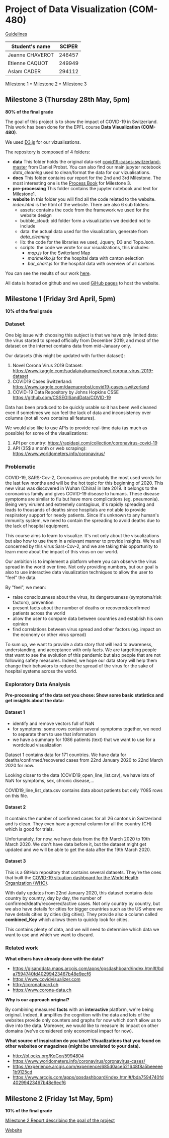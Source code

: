 # Project of Data Visualization (COM-480)

[Guidelines](https://com-480-data-visualization.github.io/2020-project-guidelines/)

| Student's name | SCIPER |
| -------------- | ------ |
| Jeanne CHAVEROT | 246457 |
| Etienne CAQUOT | 249949 |
| Aslam CADER | 294112 |

[Milestone 1](#milestone-1-friday-3rd-april-5pm) • [Milestone 2](#milestone-2-friday-1st-may-5pm) • [Milestone 3](#milestone-3-thursday-28th-may-5pm)

## Milestone 3 (Thursday 28th May, 5pm)

**80% of the final grade**

The goal of this project is to show the impact of COVID-19 in Switzerland. <br>
This work has been done for the EPFL course **Data Visualization (COM-480)**.

We used [D3.js](https://d3js.org) for our vizualisations.

The repository is composed of 4 folders:

  - **data** This folder holds the original data-set [covid19-cases-switzerland-master](https://github.com/daenuprobst/covid19-cases-switzerland) from Daniel Probst. You can also find our main jupyter notebook  *data_cleaning* used to clean/format the data for our vizualisations.
  - **docs** This folder contains our report for the 2nd and 3rd Milestone. The most interesting one is the [Process Book](docs/LCELO_process_book.pdf) for Milestone 3.
  - **pre-processing** This folder contains the jupyter notebook and text for Milestone1.
  - **website** In this folder you will find all the code related to the website. *index.html* is the html of the website. There are also 6 sub folders:
    - assets: contains the code from the framework we used for the website design
    - bubble_cloud: old folder form a visualization we decided not to include
    - data: the actual data used for the visualization, generate from *data_cleaning*
    - lib: the code for the libraries we used, Jquery, D3 and TopoJson.
    - scripts: the code we wrote for our visualizations, this includes:
      - *map.js* for the Switerland Map
      - *marimekko.js* for the hospital data with canton selection
      - *bar_chart.js* for the hospital data with overview of all cantons

You can see the results of our work [here](https://com-480-data-visualization.github.io/com-480-project-lcelo/website/).

All data is hosted on github and we used [GiHub pages](https://pages.github.com) to host the website.

## Milestone 1 (Friday 3rd April, 5pm)

**10% of the final grade**

### Dataset

One big issue with choosing this subject is that we have only limited data: the virus started to spread officially from December 2019, and most of the dataset on the internet contains data from mid-January only.

Our datasets (this might be updated with further dataset):
1. Novel Corona Virus 2019 Dataset: https://www.kaggle.com/sudalairajkumar/novel-corona-virus-2019-dataset
2. COVID19 Cases Switzerland: https://www.kaggle.com/daenuprobst/covid19-cases-switzerland
3. COVID-19 Data Repository by Johns Hopkins CSSE https://github.com/CSSEGISandData/COVID-19


Data has been produced to be quickly usable so it has been well cleaned even if sometimes we can feel the lack of data and inconsistency over columns (not all rows contains all features).


We would also like to use APIs to provide real-time data (as much as possible) for some of the visualizations:
1. API per country: https://rapidapi.com/collection/coronavirus-covid-19
2. API (35$ a month or web scraping):  https://www.worldometers.info/coronavirus/


### Problematic

COVID-19, SARS-Cov-2, Coronavirus are probably the most used words for the last few months and will be the hot topic for this beginning of 2020.
This new virus was discovered in Wuhan (China) in late 2019. It belongs to the coronavirus family and gives COVID-19 disease to humans. These disease symptoms are similar to flu but have more complications (eg. pneumonia). Being very virulent and extremely contagious, it's rapidly spreading and leads to thousands of deaths since hospitals are not able to provide respiratory support for needy patients. Since it's unknown to any human's immunity system, we need to contain the spreading to avoid deaths due to the lack of hospital equipment.

This course aims to learn to visualize. It's not only about the visualizations but also how to use them in a relevant manner to provide insights. We're all concerned by this virus Sars-Cov-2, and we are taking this opportunity to learn more about the impact of this virus on our world.

Our ambition is to implement a platform where you can observe the virus spread in the world over time. Not only providing numbers, but our goal is also to use interactive data visualization techniques to allow the user to "feel" the data.

By "feel", we mean:
- raise consciousness about the virus, its dangerousness (symptoms/risk factors), prevention
- present facts about the number of deaths or recovered/confirmed patients across the world
- allow the user to compare data between countries and establish his own opinion
- find correlations between virus spread and other factors (eg. impact on the economy or other virus spread)


To sum up, we want to provide a data story that will lead to awareness, understanding, and acceptance with only facts.
We are targetting people that want to see the evolution of this pandemic but also people that are not following safety measures. Indeed, we hope our data story will help them change their behaviors to reduce the spread of the virus for the sake of hospital systems across the world.


### Exploratory Data Analysis

__Pre-processing of the data set you chose:
Show some basic statistics and get insights about the data:__


#### Dataset 1
- identify and remove vectors full of NaN
- for symptoms: some rows contain several symptoms together, we need to separate them to use that information
- we have a summary for 1086 patients (text) that we want to use for a  wordcloud visualization

Dataset 1 contains data for 171 countries. We have data for deaths/confirmed/recovered cases from 22nd January 2020 to 22nd March 2020 for now.

Looking closer to the data (COVID19_open_line_list.csv), we have lots of NaN for symptoms, sex, chronic disease,...

COVID19_line_list_data.csv contains data about patients but only 1'085 rows on this file.

#### Dataset 2
It contains the number of confirmed cases for all 26 cantons in Switzerland and is clean. They even have a general column for all the country (CH) which is good for trials.

Unfortunately, for now, we have data from the 6th March 2020 to 19th March 2020. We don't have data before it, but the dataset might get updated and we will be able to get the data after the 19th March 2020.

#### Dataset 3
This is a GitHub repository that contains several datasets. They're the ones that built the [COVID-19 situation dashboard for the World Health Organization (WHO)](https://experience.arcgis.com/experience/685d0ace521648f8a5beeeee1b9125cd).

With daily updates from 22nd January 2020, this dataset contains data country by country, day by day, the number of confirmed/death/recovered/active cases.
Not only country by country, but we also have details for cities for bigger countries such as the US where we have details cities by cities (big cities). They provide also a column called __combined_Key__ which allows them to quickly look for cities.

This contains plenty of data, and we will need to determine which data we want to use and which we want to discard.

### Related work

__What others have already done with the data?__
- https://gisanddata.maps.arcgis.com/apps/opsdashboard/index.html#/bda7594740fd40299423467b48e9ecf6
- https://www.covidvisualizer.com
- http://coronaboard.ch
- https://www.corona-data.ch


__Why is our approach original?__

By combining measured **facts** with an **interactive** platform, we're being original. Indeed, it amplifies the cognition with the data and lots of the websites provide only counters and graphs for now which don't allow us to dive into the data. Moreover, we would like to measure its impact on other domains (we've considered only economical impact for now).


__What source of inspiration do you take? Visualizations that you found on other websites or magazines (might be unrelated to your data).__
- http://bl.ocks.org/KoGor/5994804
- https://www.worldometers.info/coronavirus/coronavirus-cases/
- https://experience.arcgis.com/experience/685d0ace521648f8a5beeeee1b9125cd
- https://www.arcgis.com/apps/opsdashboard/index.html#/bda7594740fd40299423467b48e9ecf6




## Milestone 2 (Friday 1st May, 5pm)

**10% of the final grade**

[Milestone 2 Report describing the goal of the project](docs/LCELO_milestone2_dataviz.pdf)

[Website](https://com-480-data-visualization.github.io/com-480-project-lcelo/website/)
